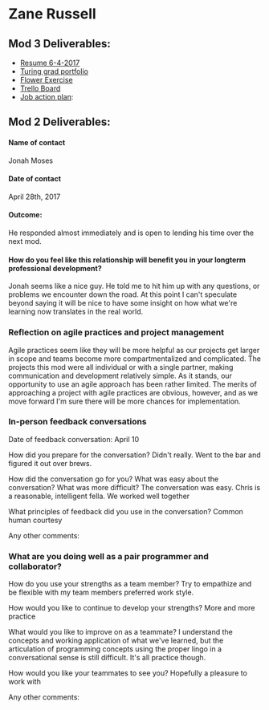# Zane Russell

## Mod 3 Deliverables:

* [Resume 6-4-2017](https://drive.google.com/file/d/0B0ka6yTErbseWklwS2JhSGlkb1U/view?usp=sharing)
* [Turing grad portfolio](https://www.turing.io/alumni/zane-russell)
* [Flower Exercise](https://docs.google.com/document/d/1lZ1UfH__F4Mrx3KrqSJyoRMu_r-nrU8lc_2gB7unPEk/edit?usp=sharing)
* [Trello Board](https://trello.com/b/1wQ3ayqw/job-tracking)
* [Job action plan](https://gist.github.com/zanedr/8db4540109b85e8bce34dee81c03d1a5):

## Mod 2 Deliverables:
#### Name of contact
  Jonah Moses

#### Date of contact
  April 28th, 2017

#### Outcome:
  He responded almost immediately and is open to lending his time over the next mod. 

#### How do you feel like this relationship will benefit you in your longterm professional development?
  Jonah seems like a nice guy. He told me to hit him up with any questions, or problems we encounter down the road. At this point I can't speculate beyond saying it will be nice to have some insight on how what we're learning now translates in the real world.
  
### Reflection on agile practices and project management

Agile practices seem like they will be more helpful as our projects get larger in scope and teams become more compartmentalized and complicated. The projects this mod were all individual or with a single partner, making communication and development relatively simple. As it stands, our opportunity to use an agile approach has been rather limited. The merits of approaching a project with agile practices are obvious, however, and as we move forward I'm sure there will be more chances for implementation.

### In-person feedback conversations

Date of feedback conversation:
  April 10

How did you prepare for the conversation?
  Didn't really. Went to the bar and figured it out over brews.

How did the conversation go for you? What was easy about the conversation? What was more difficult?
  The conversation was easy. Chris is a reasonable, intelligent fella. We worked well together

What principles of feedback did you use in the conversation?
  Common human courtesy

Any other comments:

### What are you doing well as a pair programmer and collaborator?

How do you use your strengths as a team member?
  Try to empathize and be flexible with my team members preferred work style.

How would you like to continue to develop your strengths?
  More and more practice

What would you like to improve on as a teammate?
  I understand the concepts and working application of what we've learned, but the articulation of programming concepts using the proper lingo in a conversational sense is still difficult. It's all practice though.

How would you like your teammates to see you?
  Hopefully a pleasure to work with

Any other comments:
